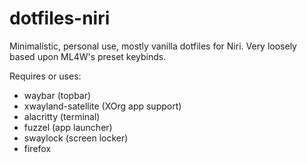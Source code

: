# dotfiles-niri
Minimalistic, personal use, mostly vanilla dotfiles for Niri. Very loosely based upon ML4W's preset keybinds. 

Requires or uses:
- waybar (topbar)
- xwayland-satellite (XOrg app support)
- alacritty (terminal)
- fuzzel (app launcher)
- swaylock (screen locker)
- firefox 

  
